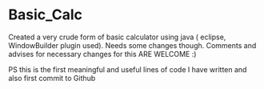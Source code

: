 # Basic_Calc
Created a very crude form of basic calculator using java ( eclipse, WindowBuilder plugin used). Needs some changes though. Comments and advises for necessary changes for this ARE WELCOME :)

PS this is the first meaningful and useful lines of code I have written and also first commit to Github
